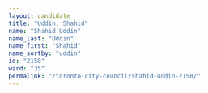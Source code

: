 ```yaml
---
layout: candidate
title: "Uddin, Shahid"
name: "Shahid Uddin"
name_last: "Uddin"
name_first: "Shahid"
name_sortby: "uddin"
id: "2158"
ward: "35"
permalink: "/toronto-city-council/shahid-uddin-2158/"
---
```

